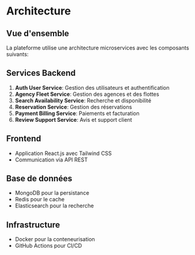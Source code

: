 # Architecture

## Vue d'ensemble
La plateforme utilise une architecture microservices avec les composants suivants:

## Services Backend
1. **Auth User Service**: Gestion des utilisateurs et authentification
2. **Agency Fleet Service**: Gestion des agences et des flottes
3. **Search Availability Service**: Recherche et disponibilité
4. **Reservation Service**: Gestion des réservations
5. **Payment Billing Service**: Paiements et facturation
6. **Review Support Service**: Avis et support client

## Frontend
- Application React.js avec Tailwind CSS
- Communication via API REST

## Base de données
- MongoDB pour la persistance
- Redis pour le cache
- Elasticsearch pour la recherche

## Infrastructure
- Docker pour la conteneurisation
- GitHub Actions pour CI/CD